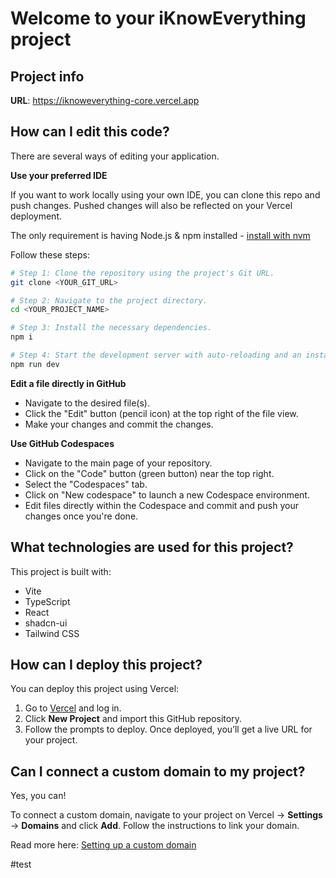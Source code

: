 # Welcome to your iKnowEverything project

## Project info

**URL**: https://iknoweverything-core.vercel.app

## How can I edit this code?

There are several ways of editing your application.

**Use your preferred IDE**

If you want to work locally using your own IDE, you can clone this repo and push changes. Pushed changes will also be reflected on your Vercel deployment.

The only requirement is having Node.js & npm installed - [install with nvm](https://github.com/nvm-sh/nvm#installing-and-updating)

Follow these steps:

```sh
# Step 1: Clone the repository using the project's Git URL.
git clone <YOUR_GIT_URL>

# Step 2: Navigate to the project directory.
cd <YOUR_PROJECT_NAME>

# Step 3: Install the necessary dependencies.
npm i

# Step 4: Start the development server with auto-reloading and an instant preview.
npm run dev
```

**Edit a file directly in GitHub**

- Navigate to the desired file(s).
- Click the "Edit" button (pencil icon) at the top right of the file view.
- Make your changes and commit the changes.

**Use GitHub Codespaces**

- Navigate to the main page of your repository.
- Click on the "Code" button (green button) near the top right.
- Select the "Codespaces" tab.
- Click on "New codespace" to launch a new Codespace environment.
- Edit files directly within the Codespace and commit and push your changes once you're done.

## What technologies are used for this project?

This project is built with:

- Vite
- TypeScript
- React
- shadcn-ui
- Tailwind CSS

## How can I deploy this project?

You can deploy this project using Vercel:

1. Go to [Vercel](https://vercel.com/) and log in.
2. Click **New Project** and import this GitHub repository.
3. Follow the prompts to deploy. Once deployed, you’ll get a live URL for your project.

## Can I connect a custom domain to my project?

Yes, you can!

To connect a custom domain, navigate to your project on Vercel → **Settings** → **Domains** and click **Add**. Follow the instructions to link your domain.


Read more here: [Setting up a custom domain](https://docs.lovable.dev/tips-tricks/custom-domain#step-by-step-guide)


#test